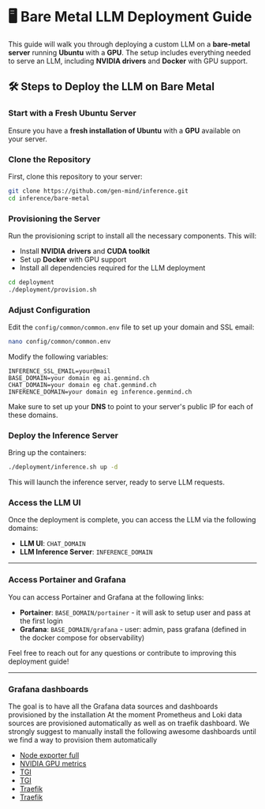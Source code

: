 
# 🖥️ **Bare Metal LLM Deployment Guide**

This guide will walk you through deploying a custom LLM on a **bare-metal server** running **Ubuntu** with a **GPU**. The setup includes everything needed to serve an LLM, including **NVIDIA drivers** and **Docker** with GPU support.

## 🛠️ **Steps to Deploy the LLM on Bare Metal**

### Start with a Fresh Ubuntu Server

Ensure you have a **fresh installation of Ubuntu** with a **GPU** available on your server.

### Clone the Repository

First, clone this repository to your server:

```bash
git clone https://github.com/gen-mind/inference.git
cd inference/bare-metal
```

### Provisioning the Server

Run the provisioning script to install all the necessary components. This will:
- Install **NVIDIA drivers** and **CUDA toolkit**
- Set up **Docker** with GPU support
- Install all dependencies required for the LLM deployment

```bash
cd deployment
./deployment/provision.sh
```

### Adjust Configuration

Edit the `config/common/common.env` file to set up your domain and SSL email:

```bash
nano config/common/common.env
```

Modify the following variables:

```env
INFERENCE_SSL_EMAIL=your@mail
BASE_DOMAIN=your domain eg ai.genmind.ch
CHAT_DOMAIN=your domain eg chat.genmind.ch
INFERENCE_DOMAIN=your domain eg inference.genmind.ch
```

Make sure to set up your **DNS** to point to your server's public IP for each of these domains.

### Deploy the Inference Server

Bring up the containers:

```bash
./deployment/inference.sh up -d
```

This will launch the inference server, ready to serve LLM requests.

### Access the LLM UI

Once the deployment is complete, you can access the LLM via the following domains:

- **LLM UI**: `CHAT_DOMAIN`
- **LLM Inference Server**: `INFERENCE_DOMAIN`
---

### Access Portainer and Grafana

You can access Portainer and Grafana at the following links:

- **Portainer**: `BASE_DOMAIN/portainer` - it will ask to setup user and pass at the first login
- **Grafana**: `BASE_DOMAIN/grafana` - user: admin, pass grafana (defined in the docker compose for observability)

Feel free to reach out for any questions or contribute to improving this deployment guide!

---

### Grafana dashboards
The goal is to have all the Grafana data sources and dashboards provisioned by the installation
At the moment Prometheus and Loki data sources are provisioned automatically as well as on traefik dashboard.
We strongly suggest to manually install the following awesome dashboards until we find a way to provision them automatically 

- [Node exporter full](https://grafana.com/grafana/dashboards/1860-node-exporter-full/)
- [NVIDIA GPU metrics](https://grafana.com/grafana/dashboards/14574-nvidia-gpu-metrics/)
- [TGI](https://github.com/huggingface/text-generation-inference/blob/main/assets/tgi_grafana.json) 
- [TGI](https://grafana.com/grafana/dashboards/19831-text-generation-inference-dashboard/)
- [Traefik](https://grafana.com/grafana/dashboards/17346-traefik-official-standalone-dashboard/)
- [Traefik](https://grafana.com/grafana/dashboards/4475-traefik/)